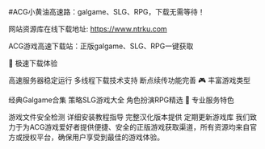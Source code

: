 #ACG小黄油高速路：galgame、SLG、RPG，下载无需等待！

网站资源库在线下载地址: https://www.ntrku.com

ACG游戏高速下载站：正版galgame、SLG、RPG一键获取

🚀 极速下载体验 

高速服务器稳定运行
多线程下载技术支持
断点续传功能完善
🎮 丰富游戏类型

经典Galgame合集
策略SLG游戏大全
角色扮演RPG精选
🌟 专业服务特色

游戏文件安全检测
详细安装教程指导
完整汉化版本提供
定期更新游戏库
我们致力于为ACG游戏爱好者提供便捷、安全的正版游戏获取渠道，所有资源均来自官方或授权平台，确保用户享受到最佳的游戏体验。
